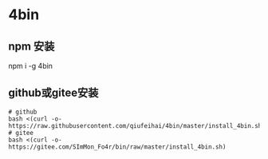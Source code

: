 # 4bin

npm 安装
-----------------
npm i -g 4bin


github或gitee安装
------------------------
```
# github
bash <(curl -o- https://raw.githubusercontent.com/qiufeihai/4bin/master/install_4bin.sh)
# gitee
bash <(curl -o- https://gitee.com/SImMon_Fo4r/bin/raw/master/install_4bin.sh)
```